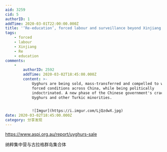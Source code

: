 ```yaml
---
aid: 3259
cid: 5
authorID: 1
addTime: 2020-03-01T22:00:00.000Z
title: '‘Re-education’, forced labour and surveillance beyond Xinjiang.'
tags:
    - forced
    - labour
    - Xinjiang
    - Re
    - education
comments:
    -
        authorID: 2592
        addTime: 2020-03-02T18:45:00.000Z
        content: >-
            Uyghurs are being sold, mass-transferred and compelled to work in
            forced conditions across China, while being politically
            indoctrinated. A new phase of the Chinese government's crackdown on
            Uyghurs and other Turkic minorities.


            ![Imgur](https://i.imgur.com/LjQzdwX.jpg)
date: 2020-03-02T18:45:00.000Z
category: 分享发现
---
```


https://www.aspi.org.au/report/uyghurs-sale

纳粹集中营与古拉格群岛集合体
